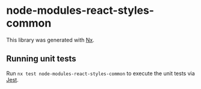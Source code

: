 # node-modules-react-styles-common

This library was generated with [Nx](https://nx.dev).

## Running unit tests

Run `nx test node-modules-react-styles-common` to execute the unit tests via [Jest](https://jestjs.io).
